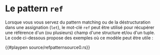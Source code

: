 # Le pattern `ref`

Lorsque vous vous servez du pattern matching ou de la déstructuration dans une assignation (`let`), le mot-clé `ref` peut être utilisé pour récupérer une référence d'un (ou plusieurs) champ d'une structure et/ou d'un tuple. Le code ci-dessous propose des exemples où ce modèle peut être utile :

{{#playpen source/refpatternsource0.rs}}
